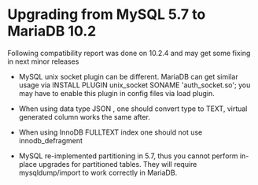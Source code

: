 # Upgrading from MySQL 5.7 to MariaDB 10.2

Following compatibility report was done on 10.2.4 and may get some fixing in next minor releases

* MySQL unix socket plugin can be different. MariaDB can get similar usage via INSTALL PLUGIN unix_socket SONAME 'auth_socket.so'; you may have to enable this plugin in config files via load plugin.

* When using data type JSON , one should convert type to TEXT, virtual generated column works the same after.

* When using InnoDB FULLTEXT index one should not use innodb_defragment

* MySQL re-implemented partitioning in 5.7, thus you cannot perform in-place upgrades for partitioned tables. They will require mysqldump/import to work correctly in MariaDB.